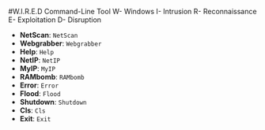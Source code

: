 #W.I.R.E.D Command-Line Tool
W- Windows 
I- Intrusion
R- Reconnaissance
E- Exploitation
D- Disruption

- **NetScan**: `NetScan`
- **Webgrabber**: `Webgrabber`
- **Help**: `Help`
- **NetIP**: `NetIP`
- **MyIP**: `MyIP`
- **RAMbomb**: `RAMbomb`
- **Error**: `Error`
- **Flood**: `Flood`
- **Shutdown**: `Shutdown`
- **Cls**: `Cls`
- **Exit**: `Exit`
